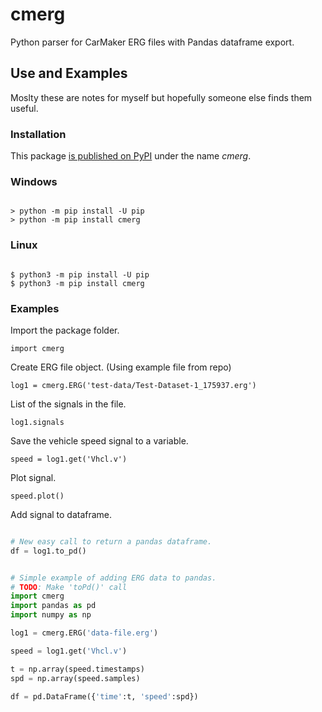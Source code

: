 # cmerg
Python parser for CarMaker ERG files with Pandas dataframe export.

##

## Use and Examples

Moslty these are notes for myself but hopefully someone else finds them useful.

### Installation

This package [is published on PyPI](https://pypi.org/project/cmerg/) under the name _cmerg_.

### Windows
``` shell

> python -m pip install -U pip
> python -m pip install cmerg

```
### Linux
``` shell

$ python3 -m pip install -U pip
$ python3 -m pip install cmerg

```

### Examples

Import the package folder.

``` import cmerg ```

Create ERG file object. (Using example file from repo)

``` log1 = cmerg.ERG('test-data/Test-Dataset-1_175937.erg') ```

List of the signals in the file.

``` log1.signals ```

Save the vehicle speed signal to a variable.

``` speed = log1.get('Vhcl.v') ```

Plot signal.

``` speed.plot() ```

Add signal to dataframe.

``` python

# New easy call to return a pandas dataframe.
df = log1.to_pd()

```

``` python

# Simple example of adding ERG data to pandas.
# TODO: Make 'toPd()' call
import cmerg
import pandas as pd
import numpy as np

log1 = cmerg.ERG('data-file.erg')

speed = log1.get('Vhcl.v')

t = np.array(speed.timestamps)
spd = np.array(speed.samples)

df = pd.DataFrame({'time':t, 'speed':spd})

```
